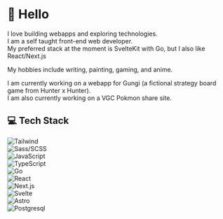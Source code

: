 # 👋 Hello

I love building webapps and exploring technologies.<br>
I am a self taught front-end web developer.<br>
My preferred stack at the moment is SvelteKit with Go, but I also like React/Next.js<br>

My hobbies include writing, painting, gaming, and anime.

I am currently working on a webapp for Gungi (a fictional strategy board game from Hunter x Hunter).<br>
I am also currently working on a VGC Pokmon share site.

## 💻 Tech Stack
![Tailwind](https://img.shields.io/badge/-Tailwind-05122A?style=flat&logo=tailwind-css)<br>
![Sass/SCSS](https://img.shields.io/badge/-Sass/SCSS-05122A?style=flat&logo=sass)<br>
![JavaScript](https://img.shields.io/badge/-JavaScript-05122A?style=flat&logo=javascript)<br>
![TypeScript](https://img.shields.io/badge/-TypeScript-05122A?style=flat&logo=typescript)<br>
![Go](https://img.shields.io/badge/-Go-05122A?style=flat&logo=go)<br>
![React](https://img.shields.io/badge/-React-05122A?style=flat&logo=react)<br>
![Next.js](https://img.shields.io/badge/-Next.js-05122A?style=flat&logo=Next.js)<br>
![Svelte](https://img.shields.io/badge/-Svelte-05122A?style=flat&logo=svelte)<br>
![Astro](https://img.shields.io/badge/-Astro-05122A?style=flat&logo=astro)<br>
![Postgresql](https://img.shields.io/badge/-Postgresql-05122A?style=flat&logo=postgresql)<br>

<!--
**TonyLeCode/TonyLeCode** is a ✨ _special_ ✨ repository because its `README.md` (this file) appears on your GitHub profile.

Here are some ideas to get you started:

- 🔭 I’m currently working on ...
- 🌱 I’m currently learning ...
- 👯 I’m looking to collaborate on ...
- 🤔 I’m looking for help with ...
- 💬 Ask me about ...
- 📫 How to reach me: ...
- 😄 Pronouns: ...
- ⚡ Fun fact: ...
-->
